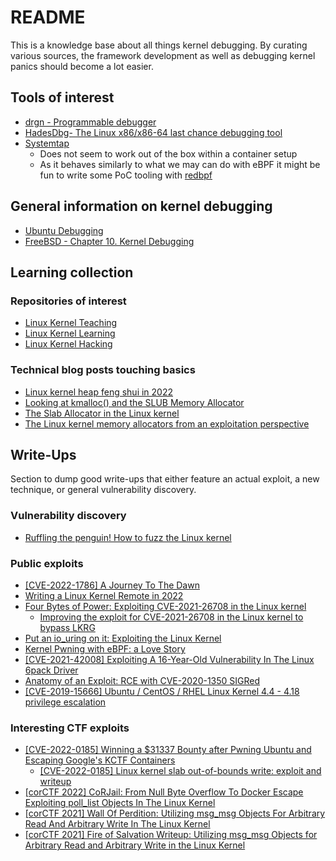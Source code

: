 # README

This is a knowledge base about all things kernel debugging.
By curating various sources, the framework development as well as debugging kernel panics should become a lot easier.

## Tools of interest

* [drgn - Programmable debugger](https://github.com/osandov/drgn)
* [HadesDbg- The Linux x86/x86-64 last chance debugging tool](https://github.com/h311d1n3r/HadesDbg)
* [Systemtap](https://sourceware.org/systemtap/documentation.html)
  * Does not seem to work out of the box within a container setup
  * As it behaves similarly to what we may can do with eBPF it might be fun to write some PoC tooling with [redbpf](https://github.com/foniod/redbpf)

## General information on kernel debugging

* [Ubuntu Debugging](https://wiki.ubuntu.com/Kernel/Debugging)
* [FreeBSD - Chapter 10. Kernel Debugging](https://docs.freebsd.org/en/books/developers-handbook/kerneldebug/)

## Learning collection

### Repositories of interest

* [Linux Kernel Teaching](https://linux-kernel-labs.github.io/refs/heads/master/)
* [Linux Kernel Learning](https://github.com/ocastejon/linux-kernel-learning)
* [Linux Kernel Hacking](https://github.coqm/xcellerator/linux_kernel_hacking)

### Technical blog posts touching basics

* [Linux kernel heap feng shui in 2022](https://duasynt.com/blog/linux-kernel-heap-feng-shui-2022)
* [Looking at kmalloc() and the SLUB Memory Allocator](https://ruffell.nz/programming/writeups/2019/02/15/looking-at-kmalloc-and-the-slub-memory-allocator.html)
* [The Slab Allocator in the Linux kernel](https://hammertux.github.io/slab-allocator)
* [The Linux kernel memory allocators from an exploitation perspective](https://argp.github.io/2012/01/03/linux-kernel-heap-exploitation/)

## Write-Ups

Section to dump good write-ups that either feature an actual exploit, a new technique, or general vulnerability discovery.

### Vulnerability discovery

* [Ruffling the penguin! How to fuzz the Linux kernel](https://hackmag.com/security/linux-fuzzing/)

### Public exploits

* [[CVE-2022-1786] A Journey To The Dawn](https://blog.kylebot.net/2022/10/16/CVE-2022-1786/)
* [Writing a Linux Kernel Remote in 2022](https://blog.immunityinc.com/p/writing-a-linux-kernel-remote-in-2022/)
* [Four Bytes of Power: Exploiting CVE-2021-26708 in the Linux kernel](https://a13xp0p0v.github.io/2021/02/09/CVE-2021-26708.html)
  * [Improving the exploit for CVE-2021-26708 in the Linux kernel to bypass LKRG](https://a13xp0p0v.github.io/2021/08/25/lkrg-bypass.html)
* [Put an io_uring on it: Exploiting the Linux Kernel](https://www.graplsecurity.com/post/iou-ring-exploiting-the-linux-kernel)
* [Kernel Pwning with eBPF: a Love Story](https://www.graplsecurity.com/post/kernel-pwning-with-ebpf-a-love-story)
* [[CVE-2021-42008] Exploiting A 16-Year-Old Vulnerability In The Linux 6pack Driver](https://syst3mfailure.io/sixpack-slab-out-of-bounds)
* [Anatomy of an Exploit: RCE with CVE-2020-1350 SIGRed](https://www.graplsecurity.com/post/anatomy-of-an-exploit-rce-with-cve-2020-1350-sigred)
* [[CVE-2019-15666] Ubuntu / CentOS / RHEL Linux Kernel 4.4 - 4.18 privilege escalation](https://duasynt.com/blog/ubuntu-centos-redhat-privesc)

### Interesting CTF exploits

* [[CVE-2022-0185] Winning a $31337 Bounty after Pwning Ubuntu and Escaping Google's KCTF Containers](https://www.willsroot.io/2022/01/cve-2022-0185.html)
  * [[CVE-2022-0185] Linux kernel slab out-of-bounds write: exploit and writeup](https://www.openwall.com/lists/oss-security/2022/01/25/14)
* [[corCTF 2022] CoRJail: From Null Byte Overflow To Docker Escape Exploiting poll_list Objects In The Linux Kernel](https://syst3mfailure.io/corjail)
* [[corCTF 2021] Wall Of Perdition: Utilizing msg_msg Objects For Arbitrary Read And Arbitrary Write In The Linux Kernel](https://syst3mfailure.io/wall-of-perdition)
* [[corCTF 2021] Fire of Salvation Writeup: Utilizing msg_msg Objects for Arbitrary Read and Arbitrary Write in the Linux Kernel](https://www.willsroot.io/2021/08/corctf-2021-fire-of-salvation-writeup.html)
